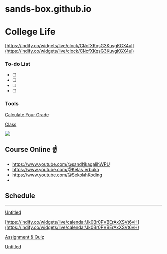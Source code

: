 # sands-box.github.io
# College Life

[https://indify.co/widgets/live/clock/CNcfXKqsG3KuvgKGX4ul](https://indify.co/widgets/live/clock/CNcfXKqsG3KuvgKGX4ul)

### To-do List

- [ ]  
- [ ]  
- [ ]  
- [ ]  

### Tools

[Calculate Your Grade](https://www.notion.so/Calculate-Your-Grade-1e525d276a0a81f59133d32725f1da42?pvs=21)

[Class](Class%201e525d276a0a819f9308fb39f53fc01a.csv)

![](https://i.pinimg.com/originals/f6/e8/bc/f6e8bc3c69e46da98515dd6a4db4fe9d.gif)

## Course Online ☝️

- https://www.youtube.com/@sandhikagalihWPU
- https://www.youtube.com/@KelasTerbuka
- https://www.youtube.com/@SekolahKoding
- 

## Schedule

---

[Untitled](Untitled%201e525d276a0a81899e1ef24c63b6d909.csv)

[https://indify.co/widgets/live/calendar/Jk0Br0PVBErAxXSVt6vH](https://indify.co/widgets/live/calendar/Jk0Br0PVBErAxXSVt6vH)

[Assignment & Quiz](Assignment%20&%20Quiz%201e525d276a0a8193983ec4347aabfb22.csv)

[Untitled](Untitled%201e525d276a0a818d9842eee7dc7c851f.csv)

